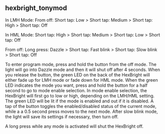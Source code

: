 hexbright_tonymod
-----------------
In LMH Mode:
From off:
Short tap: Low > Short tap: Medium > Short tap: High > Short tap: Off

In HML Mode:
Short tap: High > Short tap: Medium > Short tap: Low > Short tap: Off

From off:
Long press: Dazzle > Short tap: Fast blink > Short tap: Slow blink > Short tap: Off

 To enter program mode, press and hold the button from the off mode. The light will go
 into Dazzle mode and then it will shut off after 4 seconds. When you release the button, the green
 LED on the back of the HexBright will either fade up for LMH mode or fade down for HML mode.
 When the green LED indicates the mode you want, press and hold the button for a half second to
 go to mode enable selection. In mode enable selection, the HexBright will first go to low or high,
 depending on the LMH/HML setting. The green LED will be lit if the mode is enabled and out if it is
 disabled. A tap of the button toggles the enabled/disabled status of the current mode, while a
 a 0.5 second press moves to the next mode. After slow blink mode, the light will save its settings
 if necessary, then turn off. 

A long press while any mode is activated will shut the HexBright off.
 